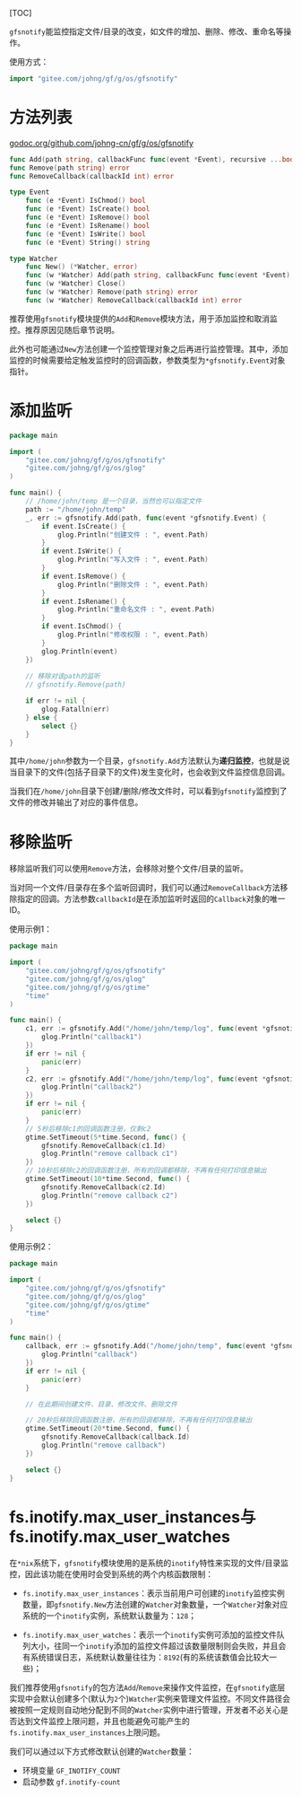 [TOC]

`gfsnotify`能监控指定文件/目录的改变，如文件的增加、删除、修改、重命名等操作。

使用方式：
```go
import "gitee.com/johng/gf/g/os/gfsnotify"
```

# 方法列表
[godoc.org/github.com/johng-cn/gf/g/os/gfsnotify](https://godoc.org/github.com/johng-cn/gf/g/os/gfsnotify)
```go
func Add(path string, callbackFunc func(event *Event), recursive ...bool) (callback *Callback, err error)
func Remove(path string) error
func RemoveCallback(callbackId int) error

type Event
    func (e *Event) IsChmod() bool
    func (e *Event) IsCreate() bool
    func (e *Event) IsRemove() bool
    func (e *Event) IsRename() bool
    func (e *Event) IsWrite() bool
    func (e *Event) String() string

type Watcher
    func New() (*Watcher, error)
    func (w *Watcher) Add(path string, callbackFunc func(event *Event), recursive ...bool) (callback *Callback, err error)
    func (w *Watcher) Close()
    func (w *Watcher) Remove(path string) error
    func (w *Watcher) RemoveCallback(callbackId int) error
```

推荐使用`gfsnotify`模块提供的```Add```和```Remove```模块方法，用于添加监控和取消监控。推荐原因见随后章节说明。

此外也可能通过```New```方法创建一个监控管理对象之后再进行监控管理。其中，添加监控的时候需要给定触发监控时的回调函数，参数类型为```*gfsnotify.Event```对象指针。


# 添加监听

```go
package main

import (
    "gitee.com/johng/gf/g/os/gfsnotify"
    "gitee.com/johng/gf/g/os/glog"
)

func main() {
    // /home/john/temp 是一个目录，当然也可以指定文件
    path := "/home/john/temp"
    _, err := gfsnotify.Add(path, func(event *gfsnotify.Event) {
        if event.IsCreate() {
            glog.Println("创建文件 : ", event.Path)
        }
        if event.IsWrite() {
            glog.Println("写入文件 : ", event.Path)
        }
        if event.IsRemove() {
            glog.Println("删除文件 : ", event.Path)
        }
        if event.IsRename() {
            glog.Println("重命名文件 : ", event.Path)
        }
        if event.IsChmod() {
            glog.Println("修改权限 : ", event.Path)
        }
        glog.Println(event)
    })
    
    // 移除对该path的监听
    // gfsnotify.Remove(path)

    if err != nil {
        glog.Fatalln(err)
    } else {
        select {}
    }
}
```
其中`/home/john`参数为一个目录，`gfsnotify.Add`方法默认为**递归监控**，也就是说当目录下的文件(包括子目录下的文件)发生变化时，也会收到文件监控信息回调。

当我们在```/home/john```目录下创建/删除/修改文件时，可以看到`gfsnotify`监控到了文件的修改并输出了对应的事件信息。

# 移除监听

移除监听我们可以使用`Remove`方法，会移除对整个文件/目录的监听。

当对同一个文件/目录存在多个监听回调时，我们可以通过`RemoveCallback`方法移除指定的回调。方法参数`callbackId`是在添加监听时返回的`Callback`对象的唯一ID。

使用示例1：
```go
package main

import (
    "gitee.com/johng/gf/g/os/gfsnotify"
    "gitee.com/johng/gf/g/os/glog"
    "gitee.com/johng/gf/g/os/gtime"
    "time"
)

func main() {
    c1, err := gfsnotify.Add("/home/john/temp/log", func(event *gfsnotify.Event) {
        glog.Println("callback1")
    })
    if err != nil {
        panic(err)
    }
    c2, err := gfsnotify.Add("/home/john/temp/log", func(event *gfsnotify.Event) {
        glog.Println("callback2")
    })
    if err != nil {
        panic(err)
    }
    // 5秒后移除c1的回调函数注册，仅剩c2
    gtime.SetTimeout(5*time.Second, func() {
        gfsnotify.RemoveCallback(c1.Id)
        glog.Println("remove callback c1")
    })
    // 10秒后移除c2的回调函数注册，所有的回调都移除，不再有任何打印信息输出
    gtime.SetTimeout(10*time.Second, func() {
        gfsnotify.RemoveCallback(c2.Id)
        glog.Println("remove callback c2")
    })

    select {}
}
```


使用示例2：
```go
package main

import (
    "gitee.com/johng/gf/g/os/gfsnotify"
    "gitee.com/johng/gf/g/os/glog"
    "gitee.com/johng/gf/g/os/gtime"
    "time"
)

func main() {
    callback, err := gfsnotify.Add("/home/john/temp", func(event *gfsnotify.Event) {
        glog.Println("callback")
    })
    if err != nil {
        panic(err)
    }

    // 在此期间创建文件、目录、修改文件、删除文件

    // 20秒后移除回调函数注册，所有的回调都移除，不再有任何打印信息输出
    gtime.SetTimeout(20*time.Second, func() {
        gfsnotify.RemoveCallback(callback.Id)
        glog.Println("remove callback")
    })

    select {}
}
```




# fs.inotify.max_user_instances与fs.inotify.max_user_watches

在`*nix`系统下，`gfsnotify`模块使用的是系统的`inotify`特性来实现的文件/目录监控，因此该功能在使用时会受到系统的两个内核函数限制：

- `fs.inotify.max_user_instances`：表示当前用户可创建的`inotify`监控实例数量，即`gfsnotify.New`方法创建的`Watcher`对象数量，一个`Watcher`对象对应系统的一个`inotify`实例，系统默认数量为：`128`；

- `fs.inotify.max_user_watches`：表示一个`inotify`实例可添加的监控文件队列大小，往同一个`inotify`添加的监控文件超过该数量限制则会失败，并且会有系统错误日志，系统默认数量往往为：`8192`(有的系统该数值会比较大一些)；

我们推荐使用`gfsnotify`的包方法`Add`/`Remove`来操作文件监控，在`gfsnotify`底层实现中会默认创建多个(默认为`2`个)`Watcher`实例来管理文件监控。不同文件路径会被按照一定规则自动地分配到不同的`Watcher`实例中进行管理，开发者不必关心是否达到文件监控上限问题，并且也能避免可能产生的`fs.inotify.max_user_instances`上限问题。

我们可以通过以下方式修改默认创建的`Watcher`数量：
- 环境变量 `GF_INOTIFY_COUNT`
- 启动参数 `gf.inotify-count`